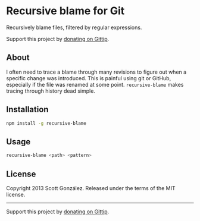 # Recursive blame for Git

Recursively blame files, filtered by regular expressions.

Support this project by [donating on Gittip](https://www.gittip.com/scottgonzalez/).

## About

I often need to trace a blame through many revisions to figure out when a specific change was introduced. This is painful using git or GitHub, especially if the file was renamed at some point. `recursive-blame` makes tracing through history dead simple.



## Installation

```sh
npm install -g recursive-blame
```



## Usage

```sh
recursive-blame <path> <pattern>
```



## License

Copyright 2013 Scott González. Released under the terms of the MIT license.

---

Support this project by [donating on Gittip](https://www.gittip.com/scottgonzalez/).
